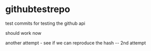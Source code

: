 # githubtestrepo
test commits for testing the github api

should work now

another attempt - see if we can reproduce the hash -- 2nd attempt
